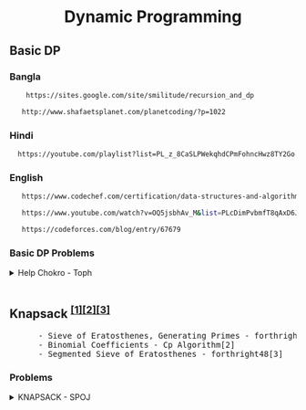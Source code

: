 <h1 align="center">Dynamic Programming</h1>     
        
        
## Basic DP
        
        
### Bangla
        
```sh
    https://sites.google.com/site/smilitude/recursion_and_dp    
```
        
```sh
   http://www.shafaetsplanet.com/planetcoding/?p=1022     
```
        
        
        
### Hindi
        
 ```sh
   https://youtube.com/playlist?list=PL_z_8CaSLPWekqhdCPmFohncHwz8TY2Go     
```
        
        
        
### English 
        
```sh
   https://www.codechef.com/certification/data-structures-and-algorithms/prepare#foundation   
```
        
```sh
   https://www.youtube.com/watch?v=OQ5jsbhAv_M&list=PLcDimPvbmfT8qAxD6JH_kmXiQwTNcoK78  
```
        
```sh
   https://codeforces.com/blog/entry/67679    
```
        
        
        
        
### Basic DP Problems
<details>
  <summary>Help Chokro - Toph</summary>

  <blockquote>

  ```sh
      https://toph.co/p/help-chokro
  ```
        
 <details>

  <summary>Solution</summary>
  
  <blockquote>
  
  ```sh
     Solve it!!
  ```
  </blockquote>
  </details>      
      
      
      
 </blockquote>
</details><br>     
        
        
        
        
        
        
        
        
        
        
        
        
        
        
        
        
## Knapsack <sup>[[1]]()</sup><sup>[[2]]()</sup><sup>[[3]]()</sup>
<pre>
      - Sieve of Eratosthenes, Generating Primes - forthright48[1]
      - Binomial Coefficients - Cp Algorithm[2]
      - Segmented Sieve of Eratosthenes - forthright48[3]
</pre> 
### Problems
<details>
  <summary>KNAPSACK - SPOJ</summary>

  <blockquote>

  ```sh
  https://www.spoj.com/problems/KNAPSACK/
  ```
        
 <details>

  <summary>Solution</summary>
  
  <blockquote>
  
  ```sh
  https://github.com/Anikcb/Spoj_practice/blob/main/Solutions/KNAPSACK.cpp
  ```
  </blockquote>
  </details>      
      
      
      
 </blockquote>
</details>

  </details><br><br>   
        

    
        
        
        
        
        
        
        
        
        
        
        
        
    
        
        
